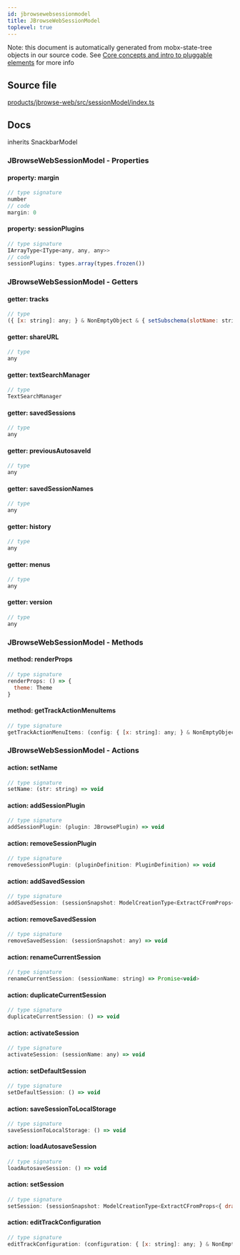 ```yaml
---
id: jbrowsewebsessionmodel
title: JBrowseWebSessionModel
toplevel: true
---
```


Note: this document is automatically generated from mobx-state-tree objects in
our source code. See
[Core concepts and intro to pluggable elements](/docs/developer_guide/) for more
info

## Source file

[products/jbrowse-web/src/sessionModel/index.ts](https://github.com/GMOD/jbrowse-components/blob/main/products/jbrowse-web/src/sessionModel/index.ts)

## Docs

inherits SnackbarModel

### JBrowseWebSessionModel - Properties

#### property: margin

```js
// type signature
number
// code
margin: 0
```

#### property: sessionPlugins

```js
// type signature
IArrayType<IType<any, any, any>>
// code
sessionPlugins: types.array(types.frozen())
```

### JBrowseWebSessionModel - Getters

#### getter: tracks

```js
// type
({ [x: string]: any; } & NonEmptyObject & { setSubschema(slotName: string, data: unknown): any; } & IStateTreeNode<AnyConfigurationSchemaType>)[]
```

#### getter: shareURL

```js
// type
any
```

#### getter: textSearchManager

```js
// type
TextSearchManager
```

#### getter: savedSessions

```js
// type
any
```

#### getter: previousAutosaveId

```js
// type
any
```

#### getter: savedSessionNames

```js
// type
any
```

#### getter: history

```js
// type
any
```

#### getter: menus

```js
// type
any
```

#### getter: version

```js
// type
any
```

### JBrowseWebSessionModel - Methods

#### method: renderProps

```js
// type signature
renderProps: () => {
  theme: Theme
}
```

#### method: getTrackActionMenuItems

```js
// type signature
getTrackActionMenuItems: (config: { [x: string]: any; } & NonEmptyObject & { setSubschema(slotName: string, data: unknown): any; } & IStateTreeNode<ConfigurationSchemaType<{ name: { description: string; type: string; defaultValue: string; }; ... 8 more ...; formatAbout: ConfigurationSchemaType<...>; }, ConfigurationSchemaOptions<...>>>) => ...
```

### JBrowseWebSessionModel - Actions

#### action: setName

```js
// type signature
setName: (str: string) => void
```

#### action: addSessionPlugin

```js
// type signature
addSessionPlugin: (plugin: JBrowsePlugin) => void
```

#### action: removeSessionPlugin

```js
// type signature
removeSessionPlugin: (pluginDefinition: PluginDefinition) => void
```

#### action: addSavedSession

```js
// type signature
addSavedSession: (sessionSnapshot: ModelCreationType<ExtractCFromProps<{ drawerPosition: IOptionalIType<ISimpleType<string>, [undefined]>; drawerWidth: IOptionalIType<ISimpleType<number>, [undefined]>; widgets: IMapType<...>; activeWidgets: IMapType<...>; minimized: IOptionalIType<...>; } & ... 6 more ... & { ...; }>>) => void
```

#### action: removeSavedSession

```js
// type signature
removeSavedSession: (sessionSnapshot: any) => void
```

#### action: renameCurrentSession

```js
// type signature
renameCurrentSession: (sessionName: string) => Promise<void>
```

#### action: duplicateCurrentSession

```js
// type signature
duplicateCurrentSession: () => void
```

#### action: activateSession

```js
// type signature
activateSession: (sessionName: any) => void
```

#### action: setDefaultSession

```js
// type signature
setDefaultSession: () => void
```

#### action: saveSessionToLocalStorage

```js
// type signature
saveSessionToLocalStorage: () => void
```

#### action: loadAutosaveSession

```js
// type signature
loadAutosaveSession: () => void
```

#### action: setSession

```js
// type signature
setSession: (sessionSnapshot: ModelCreationType<ExtractCFromProps<{ drawerPosition: IOptionalIType<ISimpleType<string>, [undefined]>; drawerWidth: IOptionalIType<ISimpleType<number>, [undefined]>; widgets: IMapType<...>; activeWidgets: IMapType<...>; minimized: IOptionalIType<...>; } & ... 6 more ... & { ...; }>>) => void
```

#### action: editTrackConfiguration

```js
// type signature
editTrackConfiguration: (configuration: { [x: string]: any; } & NonEmptyObject & { setSubschema(slotName: string, data: unknown): any; } & IStateTreeNode<AnyConfigurationSchemaType>) => void
```
